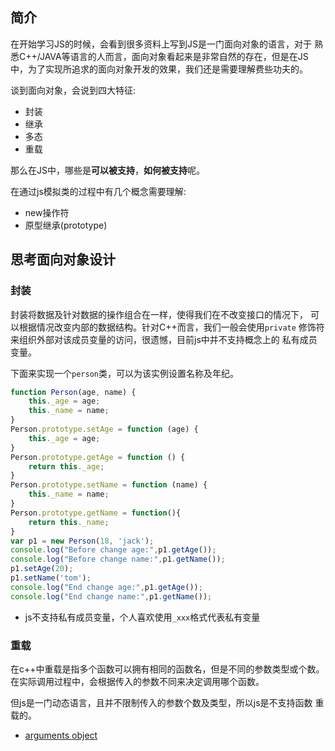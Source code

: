 ## 简介

在开始学习JS的时候，会看到很多资料上写到JS是一门面向对象的语言，对于
熟悉C++/JAVA等语言的人而言，面向对象看起来是非常自然的存在，但是在JS
中，为了实现所追求的面向对象开发的效果，我们还是需要理解费些功夫的。

谈到面向对象，会说到四大特征:
* 封装
* 继承
* 多态
* 重载
  
那么在JS中，哪些是**可以被支持**，**如何被支持**呢。

在通过js模拟类的过程中有几个概念需要理解:
* new操作符
* 原型继承(prototype)
  
## 思考面向对象设计

### 封装

封装将数据及针对数据的操作组合在一样，使得我们在不改变接口的情况下，
可以根据情况改变内部的数据结构。针对C++而言，我们一般会使用`private`
修饰符来组织外部对该成员变量的访问，很遗憾，目前js中并不支持概念上的
私有成员变量。

下面来实现一个`person`类，可以为该实例设置名称及年纪。

```js
function Person(age, name) {
    this._age = age;
    this._name = name;
}
Person.prototype.setAge = function (age) {
    this._age = age;
}
Person.prototype.getAge = function () {
    return this._age;
}
Person.prototype.setName = function (name) {
    this._name = name;
}
Person.prototype.getName = function(){
    return this._name;
}
var p1 = new Person(18, 'jack');
console.log("Before change age:",p1.getAge());
console.log("Before change name:",p1.getName());
p1.setAge(20);
p1.setName('tom');
console.log("End change age:",p1.getAge());
console.log("End change name:",p1.getName());
```

* js不支持私有成员变量，个人喜欢使用`_xxx`格式代表私有变量

### 重载
  
在c++中重载是指多个函数可以拥有相同的函数名，但是不同的参数类型或个数。
在实际调用过程中，会根据传入的参数不同来决定调用哪个函数。

但js是一门动态语言，且并不限制传入的参数个数及类型，所以js是不支持函数
重载的。

* [arguments object](https://developer.mozilla.org/en-US/docs/Web/JavaScript/Reference/Functions/arguments)